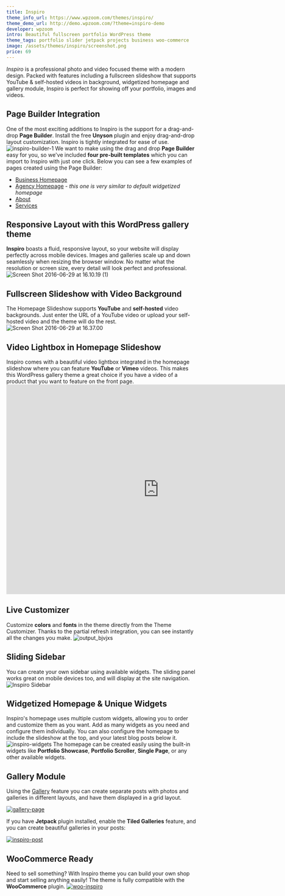 ```yaml
---
title: Inspiro
theme_info_url: https://www.wpzoom.com/themes/inspiro/
theme_demo_url: http://demo.wpzoom.com/?theme=inspiro-demo
developer: wpzoom
intro: Beautiful fullscreen portfolio WordPress theme
theme_tags: portfolio slider jetpack projects business woo-commerce
image: /assets/themes/inspiro/screenshot.png
price: 69
---
```


<em>Inspiro</em> is a professional photo and video focused theme with a modern design. Packed with features including a fullscreen slideshow that supports YouTube & self-hosted videos in background, widgetized homepage and gallery module, Inspiro is perfect for showing off your portfolio, images and videos.


## Page Builder Integration

One of the most exciting additions to Inspiro is the support for a drag-and-drop **Page Builder**. Install the free **Unyson** plugin and enjoy drag-and-drop layout customization. Inspiro is tightly integrated for ease of use. ![inspiro-builder-1](https://www.wpzoom.com/wp-content/uploads/2016/12/inspiro-builder-1.png) We want to make using the drag and drop **Page Builder** easy for you, so we've included **four pre-built templates** which you can import to Inspiro with just one click. Below you can see a few examples of pages created using the Page Builder:

*   [Business Homepage](http://demo.wpzoom.com/inspiro-agency/)
*   [Agency Homepage](http://demo.wpzoom.com/inspiro/homepage-2/) - _this one is very similar to default widgetized homepage_
*   [About](http://demo.wpzoom.com/inspiro/about-2/)
*   [Services](http://demo.wpzoom.com/inspiro/services/)


## Responsive Layout with this WordPress gallery theme

**Inspiro** boasts a fluid, responsive layout, so your website will display perfectly across mobile devices. Images and galleries scale up and down seamlessly when resizing the browser window. No matter what the resolution or screen size, every detail will look perfect and professional. ![Screen Shot 2016-06-29 at 16.10.19 (1)](https://www.wpzoom.com/wp-content/uploads/2016/06/Screen-Shot-2016-06-29-at-16.10.19-1.png)

## Fullscreen Slideshow with Video Background

The Homepage Slideshow supports **YouTube** and **self-hosted** video backgrounds. Just enter the URL of a YouTube video or upload your self-hosted video and the theme will do the rest. ![Screen Shot 2016-06-29 at 16.37.00](https://www.wpzoom.com/wp-content/uploads/2016/06/Screen-Shot-2016-06-29-at-16.37.00.png)

## Video Lightbox in Homepage Slideshow

Inspiro comes with a beautiful video lightbox integrated in the homepage slideshow where you can feature **YouTube** or **Vimeo** videos. This makes this WordPress gallery theme a great choice if you have a video of a product that you want to feature on the front page.<iframe src="https://player.vimeo.com/video/172743649?title=0&amp;byline=0&amp;portrait=0" width="800" height="550" frameborder="0" allowfullscreen="allowfullscreen"></iframe>

## Live Customizer

Customize **colors** and **fonts** in the theme directly from the Theme Customizer. Thanks to the partial refresh integration, you can see instantly all the changes you make. ![output_bjvjxs](https://www.wpzoom.com/wp-content/uploads/2016/04/output_bJvJXS.gif)

## Sliding Sidebar

You can create your own sidebar using available widgets. The sliding panel works great on mobile devices too, and will display at the site navigation. ![Inspiro Sidebar](https://www.wpzoom.com/wp-content/uploads/2015/05/Screen-Shot-2015-05-18-at-18.22.05.png)

## Widgetized Homepage & Unique Widgets

Inspiro's homepage uses multiple custom widgets, allowing you to order and customize them as you want. Add as many widgets as you need and configure them individually. You can also configure the homepage to include the slideshow at the top, and your latest blog posts below it. ![inspiro-widgets](https://www.wpzoom.com/wp-content/uploads/2014/08/inspiro-widgets.png) The homepage can be created easily using the built-in widgets like **Portfolio Showcase**, **Portfolio Scroller**, **Single Page**, or any other available widgets.

## Gallery Module

Using the [Gallery](http://demo.wpzoom.com/inspiro/portfolio/) feature you can create separate posts with photos and galleries in different layouts, and have them displayed in a grid layout.

[![gallery-page](https://www.wpzoom.com/wp-content/uploads/2014/08/gallery-page.png)](https://www.wpzoom.com/wp-content/uploads/2014/08/gallery-page.png)

If you have **Jetpack** plugin installed, enable the **Tiled Galleries** feature, and you can create beautiful galleries in your posts:

[![inspiro-post](https://www.wpzoom.com/wp-content/uploads/2014/08/inspiro-post.png)](https://www.wpzoom.com/wp-content/uploads/2014/08/inspiro-post.png)

## WooCommerce Ready

Need to sell something? With Inspiro theme you can build your own shop and start selling anything easily! The theme is fully compatible with the **WooCommerce** plugin. [![woo-inspiro](https://www.wpzoom.com/wp-content/uploads/2014/08/woo-inspiro-734x641.png)](https://www.wpzoom.com/wp-content/uploads/2014/08/woo-inspiro.png)
